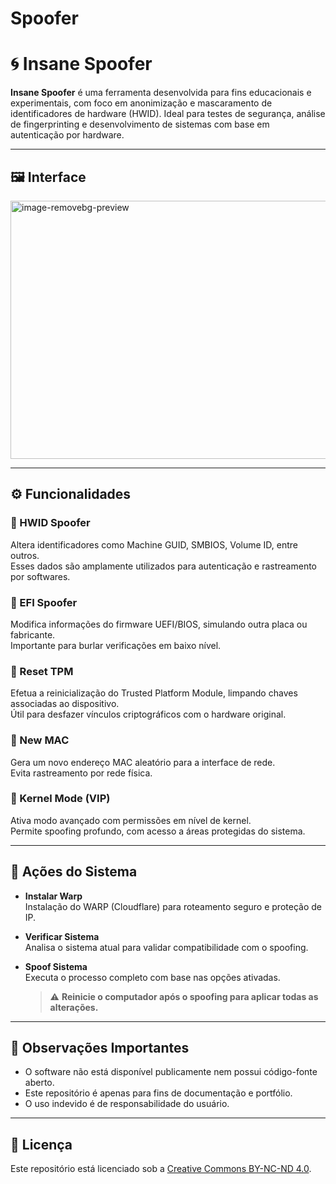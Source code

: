 # Spoofer

# 🌀 Insane Spoofer

**Insane Spoofer** é uma ferramenta desenvolvida para fins educacionais e experimentais, com foco em anonimização e mascaramento de identificadores de hardware (HWID). Ideal para testes de segurança, análise de fingerprinting e desenvolvimento de sistemas com base em autenticação por hardware.

---

## 🖼️ Interface

<img width="603" height="413" alt="image-removebg-preview" src="https://github.com/user-attachments/assets/738e97f5-1c90-4dcf-b4bf-ec96162b80e7" />


---

## ⚙️ Funcionalidades

### 🔹 HWID Spoofer  
Altera identificadores como Machine GUID, SMBIOS, Volume ID, entre outros.  
Esses dados são amplamente utilizados para autenticação e rastreamento por softwares.

### 🔹 EFI Spoofer  
Modifica informações do firmware UEFI/BIOS, simulando outra placa ou fabricante.  
Importante para burlar verificações em baixo nível.

### 🔹 Reset TPM  
Efetua a reinicialização do Trusted Platform Module, limpando chaves associadas ao dispositivo.  
Útil para desfazer vínculos criptográficos com o hardware original.

### 🔹 New MAC  
Gera um novo endereço MAC aleatório para a interface de rede.  
Evita rastreamento por rede física.

### 🔹 Kernel Mode (VIP)  
Ativa modo avançado com permissões em nível de kernel.  
Permite spoofing profundo, com acesso a áreas protegidas do sistema.

---

## 🔘 Ações do Sistema

- **Instalar Warp**  
  Instalação do WARP (Cloudflare) para roteamento seguro e proteção de IP.

- **Verificar Sistema**  
  Analisa o sistema atual para validar compatibilidade com o spoofing.

- **Spoof Sistema**  
  Executa o processo completo com base nas opções ativadas.  
  > ⚠️ **Reinicie o computador após o spoofing para aplicar todas as alterações.**

---

## 🧠 Observações Importantes

- O software não está disponível publicamente nem possui código-fonte aberto.
- Este repositório é apenas para fins de documentação e portfólio.
- O uso indevido é de responsabilidade do usuário.

---

## 📝 Licença

Este repositório está licenciado sob a [Creative Commons BY-NC-ND 4.0](https://creativecommons.org/licenses/by-nc-nd/4.0/).

